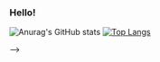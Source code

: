 ### Hello!

![Anurag's GitHub stats](https://github-readme-stats.vercel.app/api?username=Shusuii&show_icons=true&theme=radical)
[![Top Langs](https://github-readme-stats.vercel.app/api/top-langs/?username=Shusuii&show_icons=true&theme=radical)](https://github.com/Shusuii/github-readme-stats)

-->
